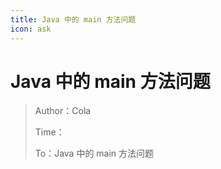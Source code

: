 ```yaml
---
title: Java 中的 main 方法问题
icon: ask
---
```


# Java 中的 main 方法问题

> Author：Cola
>
> Time：
>
> To：Java 中的 main 方法问题